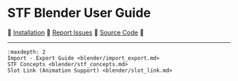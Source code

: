 # STF Blender User Guide

🌰 [Installation](../installation/blender.md) 🌰 [Report Issues](https://codeberg.org/emperorofmars/stf_blender/issues) 🌰 [Source Code](https://codeberg.org/emperorofmars/stf_blender) 🌰

---

```{toctree}
:maxdepth: 2
Import - Export Guide <blender/import_export.md>
STF Concepts <blender/stf_concepts.md>
Slot Link (Animation Support) <blender/slot_link.md>
```
